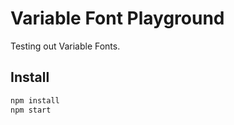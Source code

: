 # Variable Font Playground

Testing out Variable Fonts.

## Install

```sh
npm install
npm start
```

